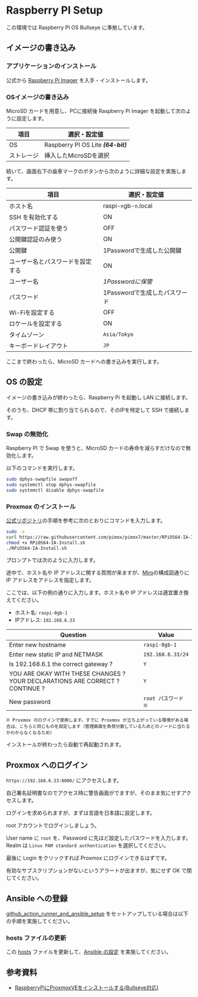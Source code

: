 # Raspberry PI Setup

この環境では Raspberry PI OS Bullseye に準拠しています。

## イメージの書き込み

### アプリケーションのインストール

公式から [Raspberry Pi Imager](https://www.raspberrypi.com/software/) を入手・インストールします。

### OSイメージの書き込み

MicroSD カードを用意し、PCに接続後 Raspberry Pi Imager を起動して次のように設定します。

|項目|選択・設定値|
|---|---|
|OS|Raspberry PI OS Lite ***(64-bit)***|
|ストレージ|挿入したMicroSDを選択|

続いて、画面右下の歯車マークのボタンから次のように詳細な設定を実施します。

|項目|選択・設定値|
|---|---|
|ホスト名|raspi-`n`gb-`n`.local|
|SSH を有効化する|ON|
|パスワード認証を使う|OFF|
|公開鍵認証のみ使う|ON|
|公開鍵|1Passwordで生成した公開鍵|
|ユーザー名とパスワードを設定する|ON|
|ユーザー名|*1Passwordに保管*|
|パスワード|1Passwordで生成したパスワード|
|Wi-Fiを設定する|OFF|
|ロケールを設定する|ON|
|タイムゾーン|`Asia/Tokyo`|
|キーボードレイアウト|`JP`|

ここまで終わったら、MicroSD カードへの書き込みを実行します。

## OS の設定

イメージの書き込みが終わったら、Raspberry Pi を起動し LAN に接続します。

そのうち、DHCP 帯に割り当てられるので、そのIPを特定して SSH で接続します。

### Swap の無効化

Raspberry PI で Swap を使うと、MicroSD カードの寿命を減らすだけなので無効化します。

以下のコマンドを実行します。

```sh
sudo dphys-swapfile swapoff
sudo systemctl stop dphys-swapfile
sudo systemctl disable dphys-swapfile
```

### Proxmox のインストール

[公式リポジトリ](https://github.com/pimox/pimox7)の手順を参考に次のとおりにコマンドを入力します。

```sh
sudo -s
curl https://raw.githubusercontent.com/pimox/pimox7/master/RPiOS64-IA-Install.sh > RPiOS64-IA-Install.sh
chmod +x RPiOS64-IA-Install.sh
./RPiOS64-IA-Install.sh
```

プロンプトでは次のように入力します。

途中で、ホスト名や IP アドレスに関する質問が来ますが、[Miro](https://miro.com/app/board/uXjVOnZ07F0=/?share_link_id=250765172883)の構成図通りに IP アドレスをアドレスを指定します。

ここでは、以下の例の通りに入力します。ホスト名や IP アドレスは適宜置き換えてください。

- ホスト名: `raspi-8gb-1`
- IPアドレス: `192.168.6.33`

|Question|Value|
|---|---|
|Enter new hostname|`raspi-8gb-1`|
|Enter new static IP and NETMASK|`192.168.6.33/24`|
|Is 192.168.6.1 the correct gateway ?|`Y`|
|YOU ARE OKAY WITH THESE CHANGES ? YOUR DECLARATIONS ARE CORRECT ? CONTINUE ?|`Y`|
|New password|`root パスワード` `※`|

`※ Proxmox のログインで使用します。すでに Proxmox が立ち上がっている環境がある場合は、こちらと同じものを設定します（管理画面を負荷分散しているためどのノードに当たるかわからなくなるため）`

インストールが終わったら自動で再起動されます。

## Proxmox へのログイン

`https://192.168.6.33:8006/` にアクセスします。

自己署名証明書なのでアクセス時に警告画面がでますが、そのまま気にせすアクセスします。

ログインを求められますが、まずは言語を日本語に設定します。

root アカウントでログインしましょう。

User name に `root` を、Password に先ほど設定したパスワードを入力します。
Realm は `Linux PAM standard authentication` を選択してください。

最後に Login をクリックすれば Proxmox にログインできるはずです。

有効なサブスクリプションがないというアラートが出ますが、気にせず OK で閉じてください。

## Ansible への登録

[github_action_runner_and_ansible_setup](/documents/service/internal/github_action_runner_and_ansible_setup/README.md) をセットアップしている場合は以下の手順を実施してください。

### hosts ファイルの更新

この [hosts](/ansible/hosts) ファイルを更新して、[Ansible の設定](/documents/service/internal/github_action_runner_and_ansible_setup/README.md#ansible-の設定) を実施してください。

## 参考資料

- [RaspberryPiにProxmoxVEをインストールする(Bullseye対応)](https://qiita.com/wancom/items/c6b5ca66ab421d696beb)
